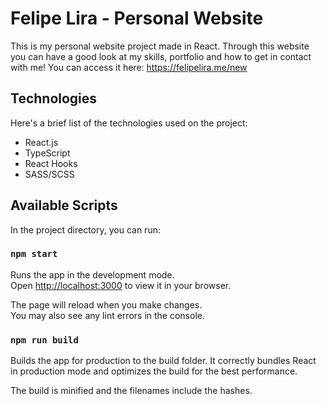 # Felipe Lira - Personal Website

This is my personal website project made in React. Through this website you can have a good look at my skills, portfolio and how to get in contact with me! You can access it here: https://felipelira.me/new

## Technologies

Here's a brief list of the technologies used on the project:

- React.js
- TypeScript
- React Hooks
- SASS/SCSS


## Available Scripts

In the project directory, you can run:

### `npm start`

Runs the app in the development mode.\
Open [http://localhost:3000](http://localhost:3000) to view it in your browser.

The page will reload when you make changes.\
You may also see any lint errors in the console.

### `npm run build`

Builds the app for production to the build folder.
It correctly bundles React in production mode and optimizes the build for the best performance.

The build is minified and the filenames include the hashes.
